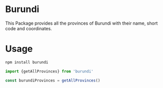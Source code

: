 # Burundi

This Package provides all the provinces of Burundi with their name, short code and coordinates.

# Usage

```typescript
npm install burundi

import {getAllProvinces} from 'burundi'

const burundiProvinces = getAllProvinces()

```
